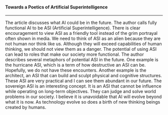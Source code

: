 
<h4> Towards a Poetics of Artificial Superintelligence</h4>
<hr />
<p>The article discusses what AI could be in the future. The author calls fully functional AI to be ASI (Artificial Superintelligence). There is clear encouragement to view ASI as a friendly tool instead of the grim portrayal often shown in media. We need to think of ASI as an alien because they are not human nor think like us. Although they will exceed capabilities of human thinking, we should not view them as a danger. The potential of using ASI can lead to roles that make our society more functional. The author describes several metaphors of potential ASI in the future. One example is the hurricane ASI, which is a term of how destructive an ASI can be. Hopefully, we do not have these encounters. Another example is the architect, an ASI that can build and sculpt physical and cognitive structures. These ASI are very practical and I can see them abundant in our future. The sovereign ASI is an interesting concept. It is an ASI that cannot be influence while operating on long-term objectives. They can judge and solve world problems in our society. I believe it is unavoidable that AI will evolve beyond what it is now. As technology evolve so does a birth of new thinking beings created by humans.</p>
